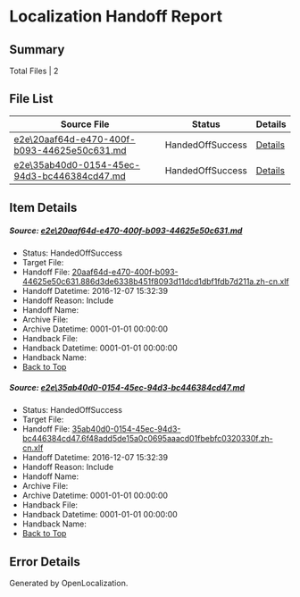 # <a name='report-top'></a> Localization Handoff Report

## Summary
 Total Files | 2

## File List
 Source File | Status | Details 
 ----------- | ------ | ------- 
 [e2e\20aaf64d-e470-400f-b093-44625e50c631.md](https://github.com/OpenLocalizationTestOrg/ol-test0/blob/2c4910f1c46ba9a293ab645ca8510ed0ad202352/e2e/20aaf64d-e470-400f-b093-44625e50c631.md) | HandedOffSuccess | [Details](#e154ae8f7d0305984e1689da223b2c893781be441)
 [e2e\35ab40d0-0154-45ec-94d3-bc446384cd47.md](https://github.com/OpenLocalizationTestOrg/ol-test0/blob/2c4910f1c46ba9a293ab645ca8510ed0ad202352/e2e/35ab40d0-0154-45ec-94d3-bc446384cd47.md) | HandedOffSuccess | [Details](#6f48ffa4db57dcfb3bd25ffd1bed35fae5fdd0292)

## Item Details
##### <a name='e154ae8f7d0305984e1689da223b2c893781be441'></a> Source: [e2e\20aaf64d-e470-400f-b093-44625e50c631.md](https://github.com/OpenLocalizationTestOrg/ol-test0/blob/2c4910f1c46ba9a293ab645ca8510ed0ad202352/e2e/20aaf64d-e470-400f-b093-44625e50c631.md)
* Status: HandedOffSuccess
* Target File: 
* Handoff File: [20aaf64d-e470-400f-b093-44625e50c631.886d3de6338b451f8093d11dcd1dbf1fdb7d211a.zh-cn.xlf](https://github.com/OpenLocalizationTestOrg/ol-test0-handoff/blob/e9fced3c6b888ea3aecadb4b3f828d1ff4291f86/ol-handoff/OpenLocalizationTestOrg/ol-test0-zhcn/qimu/ht/20aaf64d-e470-400f-b093-44625e50c631.886d3de6338b451f8093d11dcd1dbf1fdb7d211a.zh-cn.xlf)
* Handoff Datetime: 2016-12-07 15:32:39
* Handoff Reason: Include
* Handoff Name: 
* Archive File: 
* Archive Datetime: 0001-01-01 00:00:00
* Handback File: 
* Handback Datetime: 0001-01-01 00:00:00
* Handback Name: 
* [Back to Top](#report-top)

##### <a name='6f48ffa4db57dcfb3bd25ffd1bed35fae5fdd0292'></a> Source: [e2e\35ab40d0-0154-45ec-94d3-bc446384cd47.md](https://github.com/OpenLocalizationTestOrg/ol-test0/blob/2c4910f1c46ba9a293ab645ca8510ed0ad202352/e2e/35ab40d0-0154-45ec-94d3-bc446384cd47.md)
* Status: HandedOffSuccess
* Target File: 
* Handoff File: [35ab40d0-0154-45ec-94d3-bc446384cd47.6f48add5de15a0c0695aaacd01fbebfc0320330f.zh-cn.xlf](https://github.com/OpenLocalizationTestOrg/ol-test0-handoff/blob/e9fced3c6b888ea3aecadb4b3f828d1ff4291f86/ol-handoff/OpenLocalizationTestOrg/ol-test0-zhcn/qimu/ht/35ab40d0-0154-45ec-94d3-bc446384cd47.6f48add5de15a0c0695aaacd01fbebfc0320330f.zh-cn.xlf)
* Handoff Datetime: 2016-12-07 15:32:39
* Handoff Reason: Include
* Handoff Name: 
* Archive File: 
* Archive Datetime: 0001-01-01 00:00:00
* Handback File: 
* Handback Datetime: 0001-01-01 00:00:00
* Handback Name: 
* [Back to Top](#report-top)


## Error Details

Generated by OpenLocalization.
